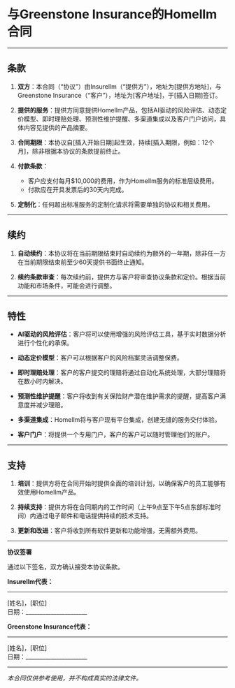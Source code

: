 # 与Greenstone Insurance的Homellm合同

---

## 条款

1. **双方**：本合同（“协议”）由Insurellm（“提供方”），地址为[提供方地址]，与Greenstone Insurance（“客户”），地址为[客户地址]，于[插入日期]签订。

2. **提供的服务**：提供方同意提供Homellm产品，包括AI驱动的风险评估、动态定价模型、即时理赔处理、预测性维护提醒、多渠道集成以及客户门户访问，具体内容见提供的产品摘要。

3. **合同期限**：本协议自[插入开始日期]起生效，持续[插入期限，例如：12个月]，除非根据本协议的条款提前终止。

4. **付款条款**：
   - 客户应支付每月$10,000的费用，作为Homellm服务的标准层级费用。
   - 付款应在开具发票后的30天内完成。

5. **定制化**：任何超出标准服务的定制化请求将需要单独的协议和相关费用。

---

## 续约

1. **自动续约**：本协议将在当前期限结束时自动续约为额外的一年期，除非任一方在当前期限结束前至少60天提供书面终止通知。

2. **续约条款审查**：每次续约前，提供方与客户将审查协议条款和定价。根据当前功能和市场条件，可能会进行调整。

---

## 特性

- **AI驱动的风险评估**：客户将可以使用增强的风险评估工具，基于实时数据分析进行个性化的承保。

- **动态定价模型**：客户可以根据客户的风险档案灵活调整保费。

- **即时理赔处理**：客户的客户提交的理赔将通过自动化系统处理，大部分理赔将在数小时内解决。

- **预测性维护提醒**：客户将收到有关保险财产潜在维护需求的提醒，提高客户满意度并减少理赔。

- **多渠道集成**：Homellm将与客户现有平台集成，创建无缝的服务交付体验。

- **客户门户**：将提供一个专用门户，客户的客户可以随时管理他们的账户。

---

## 支持

1. **培训**：提供方将在合同开始时提供全面的培训计划，以确保客户的员工能够有效使用Homellm产品。

2. **持续支持**：提供方将在合同期内的工作时间（上午9点至下午5点东部标准时间）内通过电子邮件和电话提供持续的技术支持。

3. **更新和改进**：客户将收到所有软件更新和功能增强，无需额外费用。

---

**协议签署**

通过以下签名，双方确认接受本协议条款。

**Insurellm代表：**

______________________________  
[姓名]，[职位]  
日期：______________________

**Greenstone Insurance代表：**

______________________________  
[姓名]，[职位]  
日期：______________________

---

*本合同仅供参考使用，并不构成真实的法律文件。*
